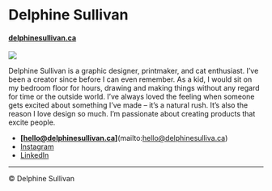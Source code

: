 # Delphine Sullivan

#### [delphinesullivan.ca](https://delphinesullivan.ca)

![](photo.jpg)

Delphine Sullivan is a graphic designer, printmaker, and cat enthusiast.
I’ve been a creator since before I can even remember. As a kid, I would sit on my bedroom floor for hours, drawing and making things without any regard for time or the outside world. I’ve always loved the feeling when someone gets excited about something I’ve made – it’s a natural rush. It’s also the reason I love design so much. I’m passionate about creating products that excite people.

- **[hello@delphinesullivan.ca]**(mailto:hello@delphinesulliva.ca)
- [Instagram](https://www.instagram.com/delphinejulia/)
- [LinkedIn](https://www.linkedin.com/in/delphine-sullivan-aa7b59130/)

---

© Delphine Sullivan
